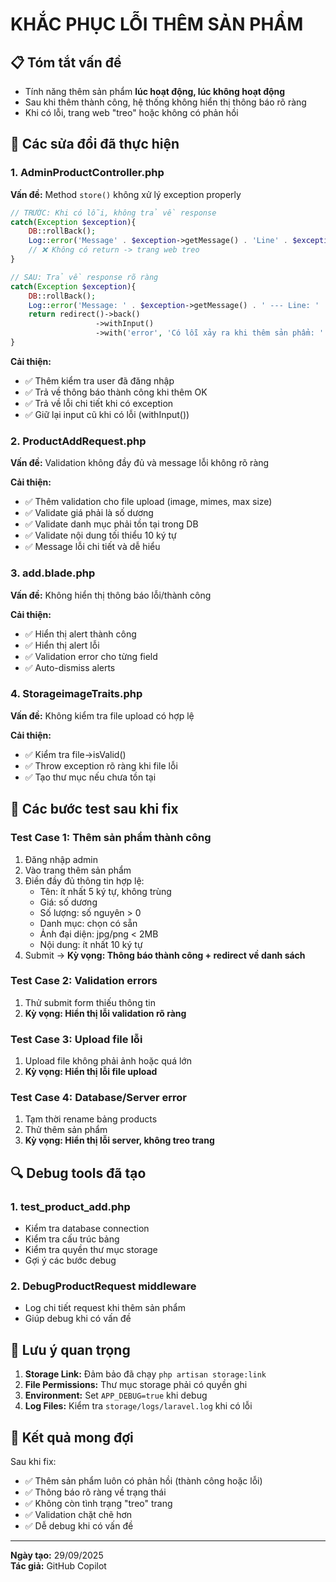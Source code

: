# KHẮC PHỤC LỖI THÊM SẢN PHẨM

## 📋 Tóm tắt vấn đề

- Tính năng thêm sản phẩm **lúc hoạt động, lúc không hoạt động**
- Sau khi thêm thành công, hệ thống không hiển thị thông báo rõ ràng
- Khi có lỗi, trang web "treo" hoặc không có phản hồi

## 🔧 Các sửa đổi đã thực hiện

### 1. **AdminProductController.php**

**Vấn đề:** Method `store()` không xử lý exception properly

```php
// TRƯỚC: Khi có lỗi, không trả về response
catch(Exception $exception){
    DB::rollBack();
    Log::error('Message' . $exception->getMessage() . 'Line' . $exception->getLine());
    // ❌ Không có return -> trang web treo
}

// SAU: Trả về response rõ ràng
catch(Exception $exception){
    DB::rollBack();
    Log::error('Message: ' . $exception->getMessage() . ' --- Line: ' . $exception->getLine());
    return redirect()->back()
                   ->withInput()
                   ->with('error', 'Có lỗi xảy ra khi thêm sản phẩm: ' . $exception->getMessage());
}
```

**Cải thiện:**

- ✅ Thêm kiểm tra user đã đăng nhập
- ✅ Trả về thông báo thành công khi thêm OK
- ✅ Trả về lỗi chi tiết khi có exception
- ✅ Giữ lại input cũ khi có lỗi (withInput())

### 2. **ProductAddRequest.php**

**Vấn đề:** Validation không đầy đủ và message lỗi không rõ ràng

**Cải thiện:**

- ✅ Thêm validation cho file upload (image, mimes, max size)
- ✅ Validate giá phải là số dương
- ✅ Validate danh mục phải tồn tại trong DB
- ✅ Validate nội dung tối thiểu 10 ký tự
- ✅ Message lỗi chi tiết và dễ hiểu

### 3. **add.blade.php**

**Vấn đề:** Không hiển thị thông báo lỗi/thành công

**Cải thiện:**

- ✅ Hiển thị alert thành công
- ✅ Hiển thị alert lỗi
- ✅ Validation error cho từng field
- ✅ Auto-dismiss alerts

### 4. **StorageimageTraits.php**

**Vấn đề:** Không kiểm tra file upload có hợp lệ

**Cải thiện:**

- ✅ Kiểm tra file->isValid()
- ✅ Throw exception rõ ràng khi file lỗi
- ✅ Tạo thư mục nếu chưa tồn tại

## 🎯 Các bước test sau khi fix

### Test Case 1: Thêm sản phẩm thành công

1. Đăng nhập admin
2. Vào trang thêm sản phẩm
3. Điền đầy đủ thông tin hợp lệ:
   - Tên: ít nhất 5 ký tự, không trùng
   - Giá: số dương
   - Số lượng: số nguyên > 0
   - Danh mục: chọn có sẵn
   - Ảnh đại diện: jpg/png < 2MB
   - Nội dung: ít nhất 10 ký tự
4. Submit → **Kỳ vọng: Thông báo thành công + redirect về danh sách**

### Test Case 2: Validation errors

1. Thử submit form thiếu thông tin
2. **Kỳ vọng: Hiển thị lỗi validation rõ ràng**

### Test Case 3: Upload file lỗi

1. Upload file không phải ảnh hoặc quá lớn
2. **Kỳ vọng: Hiển thị lỗi file upload**

### Test Case 4: Database/Server error

1. Tạm thời rename bảng products
2. Thử thêm sản phẩm
3. **Kỳ vọng: Hiển thị lỗi server, không treo trang**

## 🔍 Debug tools đã tạo

### 1. test_product_add.php

- Kiểm tra database connection
- Kiểm tra cấu trúc bảng
- Kiểm tra quyền thư mục storage
- Gợi ý các bước debug

### 2. DebugProductRequest middleware

- Log chi tiết request khi thêm sản phẩm
- Giúp debug khi có vấn đề

## 📝 Lưu ý quan trọng

1. **Storage Link:** Đảm bảo đã chạy `php artisan storage:link`
2. **File Permissions:** Thư mục storage phải có quyền ghi
3. **Environment:** Set `APP_DEBUG=true` khi debug
4. **Log Files:** Kiểm tra `storage/logs/laravel.log` khi có lỗi

## 🎉 Kết quả mong đợi

Sau khi fix:

- ✅ Thêm sản phẩm luôn có phản hồi (thành công hoặc lỗi)
- ✅ Thông báo rõ ràng về trạng thái
- ✅ Không còn tình trạng "treo" trang
- ✅ Validation chặt chẽ hơn
- ✅ Dễ debug khi có vấn đề

---

**Ngày tạo:** 29/09/2025  
**Tác giả:** GitHub Copilot
